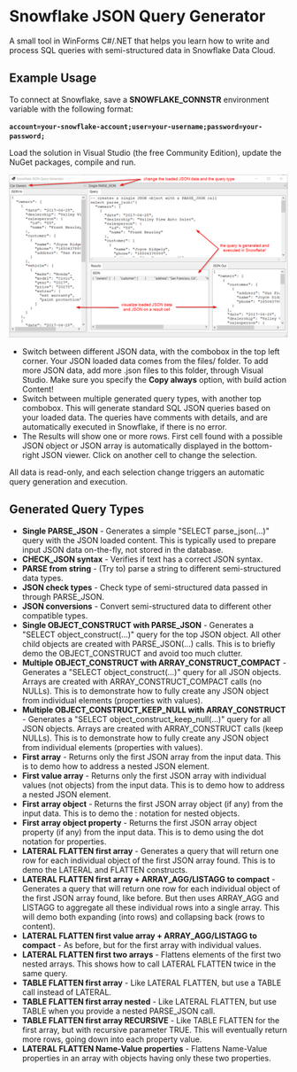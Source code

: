 Snowflake JSON Query Generator
==============================
A small tool in WinForms C#/.NET that helps you learn how to write and process SQL queries with semi-structured data in Snowflake Data Cloud.

Example Usage
-------------

To connect at Snowflake, save a **SNOWFLAKE_CONNSTR** environment variable with the following format:

**<code>account=your-snowflake-account;user=your-username;password=your-password;</code>**  

Load the solution in Visual Studio (the free Community Edition), update the NuGet packages, compile and run.

![Screen](/images/Snowflake-JSON-Query-Generator.png)

* Switch between different JSON data, with the combobox in the top left corner. Your JSON loaded data comes from the files/ folder. To add more JSON data, add more .json files to this folder, through Visual Studio. Make sure you specify the **Copy always** option, with build action Content!  
* Switch between multiple generated query types, with another top combobox. This will generate standard SQL JSON queries based on your loaded data. The queries have comments with details, and are automatically executed in Snowflake, if there is no error.  
* The Results will show one or more rows. First cell found with a possible JSON object or JSON array is automatically displayed in the bottom-right JSON viewer. Click on another cell to change the selection.  

All data is read-only, and each selection change triggers an automatic query generation and execution.

Generated Query Types
---------------------

* **Single PARSE_JSON** - Generates a simple "SELECT parse_json(...)" query with the JSON loaded content. This is typically used to prepare input JSON data on-the-fly, not stored in the database.  
* **CHECK_JSON syntax** - Verifies if text has a correct JSON syntax.  
* **PARSE from string** - (Try to) parse a string to different semi-structured data types.  
* **JSON check types** - Check type of semi-structured data passed in through PARSE_JSON.  
* **JSON conversions** - Convert semi-structured data to different other compatible types.  
* **Single OBJECT_CONSTRUCT with PARSE_JSON** - Generates a "SELECT object_construct(...)" query for the top JSON object. All other child objects are created with PARSE_JSON(...) calls. This is to briefly demo the OBJECT_CONSTRUCT and avoid too much clutter.  
* **Multiple OBJECT_CONSTRUCT with ARRAY_CONSTRUCT_COMPACT** - Generates a "SELECT object_construct(...)" query for all JSON objects. Arrays are created with ARRAY_CONSTRUCT_COMPACT calls (no NULLs). This is to demonstrate how to fully create any JSON object from individual elements (properties with values).  
* **Multiple OBJECT_CONSTRUCT_KEEP_NULL with ARRAY_CONSTRUCT** - Generates a "SELECT object_construct_keep_null(...)" query for all JSON objects. Arrays are created with ARRAY_CONSTRUCT calls (keep NULLs). This is to demonstrate how to fully create any JSON object from individual elements (properties with values).  
* **First array** - Returns only the first JSON array from the input data. This is to demo how to address a nested JSON element.  
* **First value array** - Returns only the first JSON array with individual values (not objects) from the input data. This is to demo how to address a nested JSON element.  
* **First array object** - Returns the first JSON array object (if any) from the input data. This is to demo the : notation for nested objects.  
* **First array object property** - Returns the first JSON array object property (if any) from the input data. This is to demo using the dot notation for properties.  
* **LATERAL FLATTEN first array** - Generates a query that will return one row for each individual object of the first JSON array found. This is to demo the LATERAL and FLATTEN constructs.  
* **LATERAL FLATTEN first array + ARRAY_AGG/LISTAGG to compact** - Generates a query that will return one row for each individual object of the first JSON array found, like before. But then uses ARRAY_AGG and LISTAGG to aggregate all these individual rows into a single array. This will demo both expanding (into rows) and collapsing back (rows to content).  
* **LATERAL FLATTEN first value array + ARRAY_AGG/LISTAGG to compact** - As before, but for the first array with individual values.  
* **LATERAL FLATTEN first two arrays** - Flattens elements of the first two nested arrays. This shows how to call LATERAL FLATTEN twice in the same query.  
* **TABLE FLATTEN first array** - Like LATERAL FLATTEN, but use a TABLE call instead of LATERAL.  
* **TABLE FLATTEN first array nested** - Like LATERAL FLATTEN, but use TABLE when you provide a nested PARSE_JSON call.  
* **TABLE FLATTEN first array RECURSIVE** - Like TABLE FLATTEN for the first array, but with recursive parameter TRUE. This will eventually return more rows, going down into each property value.  
* **LATERAL FLATTEN Name-Value properties** - Flattens Name-Value properties in an array with objects having only these two properties.  
